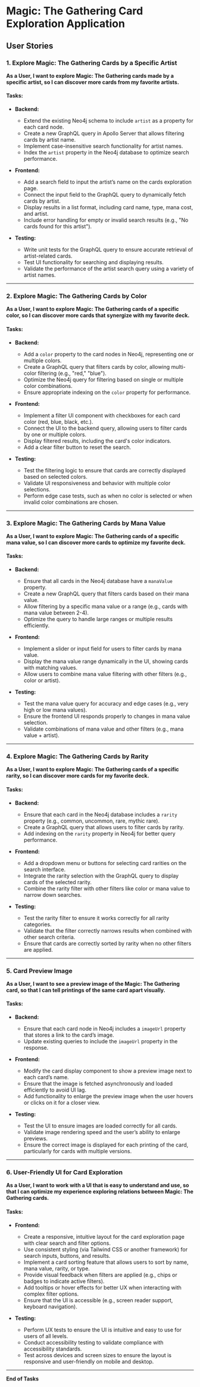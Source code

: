 # Magic: The Gathering Card Exploration Application

## User Stories

### 1. Explore Magic: The Gathering Cards by a Specific Artist
**As a User, I want to explore Magic: The Gathering cards made by a specific artist, so I can discover more cards from my favorite artists.**

#### Tasks:
- **Backend:**
  - Extend the existing Neo4j schema to include `artist` as a property for each card node.
  - Create a new GraphQL query in Apollo Server that allows filtering cards by artist name.
  - Implement case-insensitive search functionality for artist names.
  - Index the `artist` property in the Neo4j database to optimize search performance.
  
- **Frontend:**
  - Add a search field to input the artist’s name on the cards exploration page.
  - Connect the input field to the GraphQL query to dynamically fetch cards by artist.
  - Display results in a list format, including card name, type, mana cost, and artist.
  - Include error handling for empty or invalid search results (e.g., "No cards found for this artist").
  
- **Testing:**
  - Write unit tests for the GraphQL query to ensure accurate retrieval of artist-related cards.
  - Test UI functionality for searching and displaying results.
  - Validate the performance of the artist search query using a variety of artist names.

---

### 2. Explore Magic: The Gathering Cards by Color
**As a User, I want to explore Magic: The Gathering cards of a specific color, so I can discover more cards that synergize with my favorite deck.**

#### Tasks:
- **Backend:**
  - Add a `color` property to the card nodes in Neo4j, representing one or multiple colors.
  - Create a GraphQL query that filters cards by color, allowing multi-color filtering (e.g., "red," "blue").
  - Optimize the Neo4j query for filtering based on single or multiple color combinations.
  - Ensure appropriate indexing on the `color` property for performance.
  
- **Frontend:**
  - Implement a filter UI component with checkboxes for each card color (red, blue, black, etc.).
  - Connect the UI to the backend query, allowing users to filter cards by one or multiple colors.
  - Display filtered results, including the card's color indicators.
  - Add a clear filter button to reset the search.
  
- **Testing:**
  - Test the filtering logic to ensure that cards are correctly displayed based on selected colors.
  - Validate UI responsiveness and behavior with multiple color selections.
  - Perform edge case tests, such as when no color is selected or when invalid color combinations are chosen.

---

### 3. Explore Magic: The Gathering Cards by Mana Value
**As a User, I want to explore Magic: The Gathering cards of a specific mana value, so I can discover more cards to optimize my favorite deck.**

#### Tasks:
- **Backend:**
  - Ensure that all cards in the Neo4j database have a `manaValue` property.
  - Create a new GraphQL query that filters cards based on their mana value.
  - Allow filtering by a specific mana value or a range (e.g., cards with mana value between 2-4).
  - Optimize the query to handle large ranges or multiple results efficiently.
  
- **Frontend:**
  - Implement a slider or input field for users to filter cards by mana value.
  - Display the mana value range dynamically in the UI, showing cards with matching values.
  - Allow users to combine mana value filtering with other filters (e.g., color or artist).
  
- **Testing:**
  - Test the mana value query for accuracy and edge cases (e.g., very high or low mana values).
  - Ensure the frontend UI responds properly to changes in mana value selection.
  - Validate combinations of mana value and other filters (e.g., mana value + artist).

---

### 4. Explore Magic: The Gathering Cards by Rarity
**As a User, I want to explore Magic: The Gathering cards of a specific rarity, so I can discover more cards for my favorite deck.**

#### Tasks:
- **Backend:**
  - Ensure that each card in the Neo4j database includes a `rarity` property (e.g., common, uncommon, rare, mythic rare).
  - Create a GraphQL query that allows users to filter cards by rarity.
  - Add indexing on the `rarity` property in Neo4j for better query performance.
  
- **Frontend:**
  - Add a dropdown menu or buttons for selecting card rarities on the search interface.
  - Integrate the rarity selection with the GraphQL query to display cards of the selected rarity.
  - Combine the rarity filter with other filters like color or mana value to narrow down searches.
  
- **Testing:**
  - Test the rarity filter to ensure it works correctly for all rarity categories.
  - Validate that the filter correctly narrows results when combined with other search criteria.
  - Ensure that cards are correctly sorted by rarity when no other filters are applied.

---

### 5. Card Preview Image
**As a User, I want to see a preview image of the Magic: The Gathering card, so that I can tell printings of the same card apart visually.**

#### Tasks:
- **Backend:**
  - Ensure that each card node in Neo4j includes a `imageUrl` property that stores a link to the card’s image.
  - Update existing queries to include the `imageUrl` property in the response.
  
- **Frontend:**
  - Modify the card display component to show a preview image next to each card’s name.
  - Ensure that the image is fetched asynchronously and loaded efficiently to avoid UI lag.
  - Add functionality to enlarge the preview image when the user hovers or clicks on it for a closer view.
  
- **Testing:**
  - Test the UI to ensure images are loaded correctly for all cards.
  - Validate image rendering speed and the user’s ability to enlarge previews.
  - Ensure the correct image is displayed for each printing of the card, particularly for cards with multiple versions.

---

### 6. User-Friendly UI for Card Exploration
**As a User, I want to work with a UI that is easy to understand and use, so that I can optimize my experience exploring relations between Magic: The Gathering cards.**

#### Tasks:
- **Frontend:**
  - Create a responsive, intuitive layout for the card exploration page with clear search and filter options.
  - Use consistent styling (via Tailwind CSS or another framework) for search inputs, buttons, and results.
  - Implement a card sorting feature that allows users to sort by name, mana value, rarity, or type.
  - Provide visual feedback when filters are applied (e.g., chips or badges to indicate active filters).
  - Add tooltips or hover effects for better UX when interacting with complex filter options.
  - Ensure that the UI is accessible (e.g., screen reader support, keyboard navigation).
  
- **Testing:**
  - Perform UX tests to ensure the UI is intuitive and easy to use for users of all levels.
  - Conduct accessibility testing to validate compliance with accessibility standards.
  - Test across devices and screen sizes to ensure the layout is responsive and user-friendly on mobile and desktop.

---

**End of Tasks**
